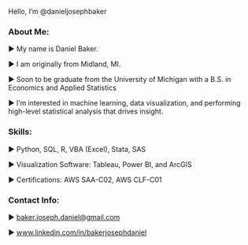 Hello, I’m @danieljosephbaker

### About Me:

   :arrow_forward: My name is Daniel Baker. 

   :arrow_forward: I am originally from Midland, MI.
  
   :arrow_forward: Soon to be graduate from the University of Michigan with a B.S. in Economics and Applied Statistics 

   :arrow_forward: I’m interested in machine learning, data visualization, and performing high-level statistical analysis that drives insight.

### Skills:

  :arrow_forward: Python, SQL, R, VBA (Excel), Stata, SAS

  :arrow_forward: Visualization Software: Tableau, Power BI, and ArcGIS
  
  :arrow_forward: Certifications: AWS SAA-C02, AWS CLF-C01

### Contact Info:

  :arrow_forward: baker.joseph.daniel@gmail.com
  
  :arrow_forward: www.linkedin.com/in/bakerjosephdaniel

<!---
danieljosephbaker/danieljosephbaker is a ✨ special ✨ repository because its `README.md` (this file) appears on your GitHub profile.
You can click the Preview link to take a look at your changes.
--->
